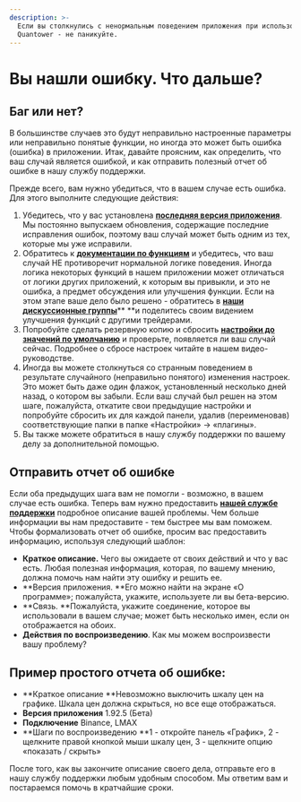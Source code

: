 ```yaml
---
description: >-
  Если вы столкнулись с ненормальным поведением приложения при использовании
  Quantower - не паникуйте.
---
```


# Вы нашли ошибку.  Что дальше?

## Баг или нет?

В большинстве случаев это будут неправильно настроенные параметры или неправильно понятые функции, но иногда это может быть ошибка (ошибка) в приложении. Итак, давайте проясним, как определить, что ваш случай является ошибкой, и как отправить полезный отчет об ошибке в нашу службу поддержки.

Прежде всего, вам нужно убедиться, что в вашем случае есть ошибка. Для этого выполните следующие действия:

1. Убедитесь, что у вас установлена ​​[**последняя версия приложения**](https://app.gitbook.com/@quantower/s/quantower-ru/\~/drafts/-Mah1RxEVx-lLmWLKlj0/getting-started/application-updates). Мы постоянно выпускаем обновления, содержащие последние исправления ошибок, поэтому ваш случай может быть одним из тех, которые мы уже исправили.
2. Обратитесь к [**документации по функциям**](https://app.gitbook.com/@quantower/s/quantower-ru/\~/drafts/-Mah1RxEVx-lLmWLKlj0/general-settings) и убедитесь, что ваш случай НЕ противоречит нормальной логике поведения. Иногда логика некоторых функций в нашем приложении может отличаться от логики других приложений, к которым вы привыкли, и это не ошибка, а предмет обсуждения или улучшения функции. Если на этом этапе ваше дело было решено - обратитесь в [**наши дискуссионные группы**](https://discord.com/channels/717753243072987208/807228006631604274)** **и поделитесь своим видением улучшения функций с другими трейдерами.
3. Попробуйте сделать резервную копию и сбросить [**настройки до значений по умолчанию**](https://app.gitbook.com/@quantower/s/quantower-ru/\~/drafts/-Mah1RxEVx-lLmWLKlj0/general-settings/set-as-default) и проверьте, появляется ли ваш случай сейчас. Подробнее о сбросе настроек читайте в нашем видео-руководстве.&#x20;
4. Иногда вы можете столкнуться со странным поведением в результате случайного (неправильно понятого) изменения настроек. Это может быть даже один флажок, установленный несколько дней назад, о котором вы забыли. Если ваш случай был решен на этом шаге, пожалуйста, откатите свои предыдущие настройки и попробуйте сбросить их для каждой панели, удалив (переименовав) соответствующие папки в папке «Настройки» -> «плагины».&#x20;
5. Вы также можете обратиться в нашу службу поддержки по вашему делу за дополнительной помощью.

## Отправить отчет об ошибке

Если оба предыдущих шага вам не помогли - возможно, в вашем случае есть ошибка. Теперь вам нужно предоставить [**нашей службе поддержки**](https://www.quantower.com/contact-us) подробное описание вашей проблемы. Чем больше информации вы нам предоставите - тем быстрее мы вам поможем. Чтобы формализовать отчет об ошибке, просим вас предоставить информацию, используя следующий шаблон:

* **Краткое описание.** Чего вы ожидаете от своих действий и что у вас есть. Любая полезная информация, которая, по вашему мнению, должна помочь нам найти эту ошибку и решить ее.
* **Версия приложения. **Его можно найти на экране «О программе»; пожалуйста, укажите, используете ли вы бета-версию.
* **Связь. **Пожалуйста, укажите соединение, которое вы использовали в вашем случае; может быть несколько имен, если он отображается на обоих.
* **Действия по воспроизведению**. Как мы можем воспроизвести вашу проблему?

## Пример простого отчета об ошибке:

* **Краткое описание **Невозможно выключить шкалу цен на графике. Шкала цен должна скрыться, но все еще отображаться.
* **Версия приложения** 1.92.5 (Бета)
* **Подключение** Binance, LMAX
* **Шаги по воспроизведению **1 - откройте панель «График», 2 - щелкните правой кнопкой мыши шкалу цен, 3 - щелкните опцию «показать / скрыть»

После того, как вы закончите описание своего дела, отправьте его в нашу службу поддержки любым удобным способом. Мы ответим вам и постараемся помочь в кратчайшие сроки.
